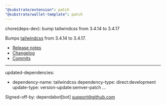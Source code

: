 ```yaml
---
"@substrate/extension": patch
"@substrate/wallet-template": patch
---
```


chore(deps-dev): bump tailwindcss from 3.4.14 to 3.4.17

Bumps [tailwindcss](https://github.com/tailwindlabs/tailwindcss) from 3.4.14 to 3.4.17.
- [Release notes](https://github.com/tailwindlabs/tailwindcss/releases)
- [Changelog](https://github.com/tailwindlabs/tailwindcss/blob/v3.4.17/CHANGELOG.md)
- [Commits](https://github.com/tailwindlabs/tailwindcss/compare/v3.4.14...v3.4.17)

---
updated-dependencies:
- dependency-name: tailwindcss
  dependency-type: direct:development
  update-type: version-update:semver-patch
...

Signed-off-by: dependabot[bot] <support@github.com>

